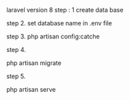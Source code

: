 laravel version 8
step : 1
create data base

step 2.
set database name in .env file 


step 3. 
php artisan config:catche

step 4.

php artisan migrate 

step 5.

php artisan serve 

